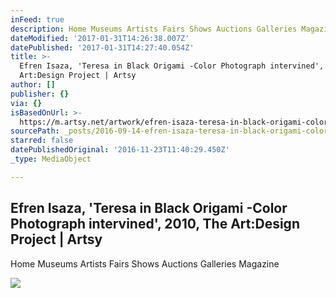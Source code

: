 ```yaml
---
inFeed: true
description: Home Museums Artists Fairs Shows Auctions Galleries Magazine
dateModified: '2017-01-31T14:26:38.007Z'
datePublished: '2017-01-31T14:27:40.054Z'
title: >-
  Efren Isaza, 'Teresa in Black Origami -Color Photograph intervined', 2010, The
  Art:Design Project | Artsy
author: []
publisher: {}
via: {}
isBasedOnUrl: >-
  https://m.artsy.net/artwork/efren-isaza-teresa-in-black-origami-color-photograph-intervined
sourcePath: _posts/2016-09-14-efren-isaza-teresa-in-black-origami-color-photograph-inte.md
starred: false
datePublishedOriginal: '2016-11-23T11:40:29.450Z'
_type: MediaObject

---
```

<article style=""><h1>Efren Isaza, 'Teresa in Black Origami -Color Photograph intervined', 2010, The Art:Design Project | Artsy</h1><p>Home Museums Artists Fairs Shows Auctions Galleries Magazine</p><img src="https://d32dm0rphc51dk.cloudfront.net/FFX7NyBrLlUxZt-Ayz0FAQ/large.jpg" /></article>